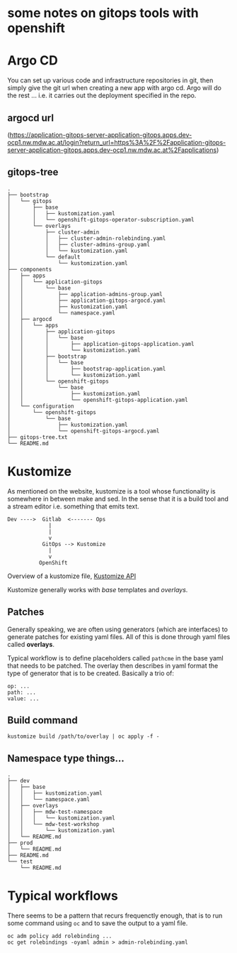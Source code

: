 some notes on gitops tools with openshift
=========================================

# Argo CD

You can set up various code and infrastructure repositories in git, then simply
give the git url when creating a new app with argo cd. Argo will do the rest
... i.e. it carries out the deployment specified in the repo. 

## argocd url

(https://application-gitops-server-application-gitops.apps.dev-ocp1.nw.mdw.ac.at/login?return_url=https%3A%2F%2Fapplication-gitops-server-application-gitops.apps.dev-ocp1.nw.mdw.ac.at%2Fapplications)

## gitops-tree

```
.
├── bootstrap
│   └── gitops
│       ├── base
│       │   ├── kustomization.yaml
│       │   └── openshift-gitops-operator-subscription.yaml
│       └── overlays
│           ├── cluster-admin
│           │   ├── cluster-admin-rolebinding.yaml
│           │   ├── cluster-admins-group.yaml
│           │   └── kustomization.yaml
│           └── default
│               └── kustomization.yaml
├── components
│   ├── apps
│   │   └── application-gitops
│   │       └── base
│   │           ├── application-admins-group.yaml
│   │           ├── application-gitops-argocd.yaml
│   │           ├── kustomization.yaml
│   │           └── namespace.yaml
│   ├── argocd
│   │   └── apps
│   │       ├── application-gitops
│   │       │   └── base
│   │       │       ├── application-gitops-application.yaml
│   │       │       └── kustomization.yaml
│   │       ├── bootstrap
│   │       │   └── base
│   │       │       ├── bootstrap-application.yaml
│   │       │       └── kustomization.yaml
│   │       └── openshift-gitops
│   │           └── base
│   │               ├── kustomization.yaml
│   │               └── openshift-gitops-application.yaml
│   └── configuration
│       └── openshift-gitops
│           └── base
│               ├── kustomization.yaml
│               └── openshift-gitops-argocd.yaml
├── gitops-tree.txt
└── README.md

```




# Kustomize

As mentioned on the website, kustomize is a tool whose functionality is
somewhere in between make and sed. In the sense that it is a build tool and a
stream editor i.e. something that emits text.

```
Dev ---->  Gitlab  <------- Ops
             |
             |
             v
           GitOps --> Kustomize
             |
             v
          OpenShift
```


Overview of a kustomize file,
[Kustomize API](https://kubectl.docs.kubernetes.io/references/kustomize/kustomization/)


Kustomize generally works with *base* templates and *overlays*. 


## Patches

Generally speaking, we are often using generators (which are interfaces) to
generate patches for existing yaml files. All of this is done through yaml
files called **overlays**. 

Typical workflow is to define placeholders called `pathcme` in the base yaml
that needs to be patched. The overlay then describes in yaml format the type of
generator that is to be created. Basically a trio of: 

```
op: ...
path: ...
value: ...
```

## Build command

```
kustomize build /path/to/overlay | oc apply -f -
```

## Namespace type things...

```
.
├── dev
│   ├── base
│   │   ├── kustomization.yaml
│   │   └── namespace.yaml
│   ├── overlays
│   │   ├── mdw-test-namespace
│   │   │   └── kustomization.yaml
│   │   └── mdw-test-workshop
│   │       └── kustomization.yaml
│   └── README.md
├── prod
│   └── README.md
├── README.md
└── test
    └── README.md
```



# Typical workflows

There seems to be a pattern that recurs frequenctly enough, that is to run some
command using `oc` and to save the output to a yaml file. 

```
oc adm policy add rolebinding ...
oc get rolebindings -oyaml admin > admin-rolebinding.yaml
```
